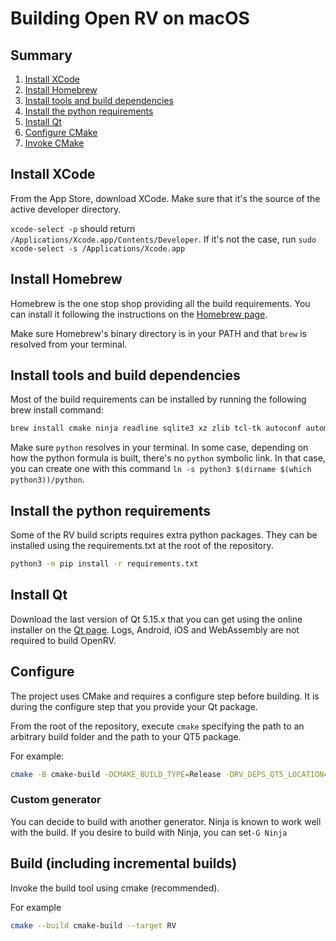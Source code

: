 # Building Open RV on macOS

## Summary

1. [Install XCode](#install-xcode)
1. [Install Homebrew](#install-homebrew)
1. [Install tools and build dependencies](#install-tools-and-build-dependencies)
1. [Install the python requirements](#install-the-python-requirements)
1. [Install Qt](#install-qt)
1. [Configure CMake](#configure)
1. [Invoke CMake](#build-including-incremental-builds)

## Install XCode

From the App Store, download XCode. Make sure that it's the source of the active developer directory.

`xcode-select -p` should return `/Applications/Xcode.app/Contents/Developer`. If it's not the case, run `sudo xcode-select -s /Applications/Xcode.app`

## Install Homebrew

Homebrew is the one stop shop providing all the build requirements. You can install it following the instructions on the [Homebrew page](https://brew.sh).

Make sure Homebrew's binary directory is in your PATH and that `brew` is resolved from your terminal.

## Install tools and build dependencies

Most of the build requirements can be installed by running the following brew install command:

```bash
brew install cmake ninja readline sqlite3 xz zlib tcl-tk autoconf automake libtool python yasm clang-format black meson nasm pkg-config glew
```

Make sure `python` resolves in your terminal. In some case, depending on how the python formula is built, there's no `python` symbolic link.
In that case, you can create one with this command `ln -s python3 $(dirname $(which python3))/python`.

## Install the python requirements

Some of the RV build scripts requires extra python packages. They can be installed using the requirements.txt at the root of the repository.

```bash
python3 -m pip install -r requirements.txt 
```

## Install Qt

Download the last version of Qt 5.15.x that you can get using the online installer on the [Qt page](https://www.qt.io/download-open-source). Logs, Android, iOS and WebAssembly are not required to build OpenRV.

## Configure

The project uses CMake and requires a configure step before building. It is during the configure step that you provide your Qt package.

From the root of the repository, execute `cmake` specifying the path to an arbitrary build folder and the path to your QT5 package.

For example:

```bash
cmake -B cmake-build -DCMAKE_BUILD_TYPE=Release -DRV_DEPS_QT5_LOCATION=$HOME/Qt/5.15.2/clang_64
```

### Custom generator

You can decide to build with another generator. Ninja is known to work well with the build. If you desire to build with Ninja, you can set`-G Ninja`

## Build (including incremental builds)

Invoke the build tool using cmake (recommended).

For example

```bash
cmake --build cmake-build --target RV
```
